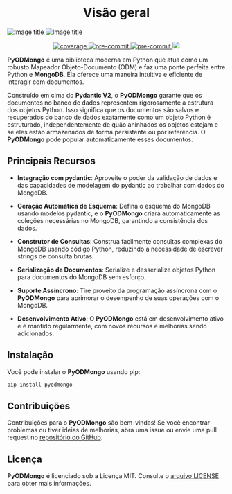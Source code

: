 # <center>Visão geral</center>

![Image title](./assets/images/pyodmongo_Logo_BG_Dark.png#only-dark)
![Image title](./assets/images/pyodmongo_Logo_BG_White.png#only-light)

<div align="center">
    <a href="https://pypi.org/project/pyodmongo/" target="_blank">
      <img src="https://img.shields.io/pypi/v/pyodmongo" alt="coverage">
    </a>
    <a href="https://pypi.org/project/pyodmongo/" target="_blank">
      <img src="https://img.shields.io/badge/Python-3.11-green" alt="pre-commit">
    </a>
    <a href="/coverage" target="_blank">
      <img src="https://img.shields.io/endpoint?url=https%3A%2F%2Fs3.amazonaws.com%2Fpyodmongo.dev%2Fcoverage%2Fcoverage_badge.json&logo=pytest" alt="pre-commit">
    </a>
    <a href="https://pepy.tech/project/pyodmongo" target="_blank">
      <img src="https://static.pepy.tech/badge/pyodmongo/month">
    </a>
</div>

**PyODMongo** é uma biblioteca moderna em Python que atua como um robusto Mapeador Objeto-Documento (ODM) e faz uma ponte perfeita entre Python e **MongoDB**. Ela oferece uma maneira intuitiva e eficiente de interagir com documentos.

Construído em cima do **Pydantic V2**, o **PyODMongo** garante que os documentos no banco de dados representem rigorosamente a estrutura dos objetos Python. Isso significa que os documentos são salvos e recuperados do banco de dados exatamente como um objeto Python é estruturado, independentemente de quão aninhados os objetos estejam e se eles estão armazenados de forma persistente ou por referência. O **PyODMongo** pode popular automaticamente esses documentos.

## Principais Recursos

- **Integração com pydantic**: Aproveite o poder da validação de dados e das capacidades de modelagem do pydantic ao trabalhar com dados do MongoDB.

- **Geração Automática de Esquema**: Defina o esquema do MongoDB usando modelos pydantic, e o **PyODMongo** criará automaticamente as coleções necessárias no MongoDB, garantindo a consistência dos dados.

- **Construtor de Consultas**: Construa facilmente consultas complexas do MongoDB usando código Python, reduzindo a necessidade de escrever strings de consulta brutas.

- **Serialização de Documentos**: Serialize e desserialize objetos Python para documentos do MongoDB sem esforço.

- **Suporte Assíncrono**: Tire proveito da programação assíncrona com o **PyODMongo** para aprimorar o desempenho de suas operações com o MongoDB.

- **Desenvolvimento Ativo**: O **PyODMongo** está em desenvolvimento ativo e é mantido regularmente, com novos recursos e melhorias sendo adicionados.

## Instalação

Você pode instalar o **PyODMongo** usando pip:

```bash
pip install pyodmongo
```
## Contribuições
Contribuições para o **PyODMongo** são bem-vindas! Se você encontrar problemas ou tiver ideias de melhorias, abra uma issue ou envie uma pull request no <a href="https://github.com/mauro-andre/pyodmongo" target="_blank">repositório do GitHub</a>.

## Licença
**PyODMongo** é licenciado sob a Licença MIT. Consulte o <a href="https://github.com/mauro-andre/pyodmongo/blob/master/LICENSE" target="_blank">arquivo LICENSE</a> para obter mais informações.